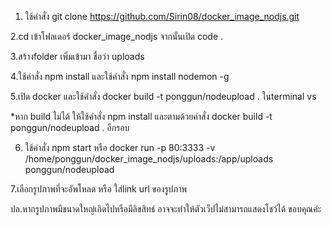 1. ใช้คำสั่ง git clone https://github.com/Sirin08/docker_image_nodjs.git

2.cd เข้าโฟลเดอร์  docker_image_nodjs จากนั้นเปิด code .

3.สร้างfolder เพิ่มเข้ามา ชื่อว่า uploads

4.ใช้คำสั่ง npm install  และใช้คำสั่ง npm install nodemon -g

5.เปิด docker และใช้คำสั่ง docker build -t ponggun/nodeupload . ในterminal vs

*หาก build ไม่ได้ ให้ใช้คำสั่ง npm install และตามด้วยคำสั่ง  docker build -t ponggun/nodeupload . อีกรอบ

6. ใช้คำสั่ง npm start หรือ docker run -p 80:3333 -v /home/ponggun/docker_image_nodjs/uploads:/app/uploads ponggun/nodeupload

7.เลือกรูปภาพที่จะอัพโหลด หรือ ใส่link url ของรูปภาพ 

ปล.หากรูปภาพมีขนาดใหญ่เกิดไปหรือมีลิขสิทธ์ อาจจะทำให้ตัวเว็ปไม่สามารถแสดงโชว์ได้ ขอบคุณค่ะ
